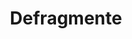 ---
title: Defragmente
developer: hexdie
image: Defragmente.png
link: https://itch.io/profile/hexdie
windows: https://itch.io/profile/hexdie
flash: https://itch.io/profile/hexdie
---